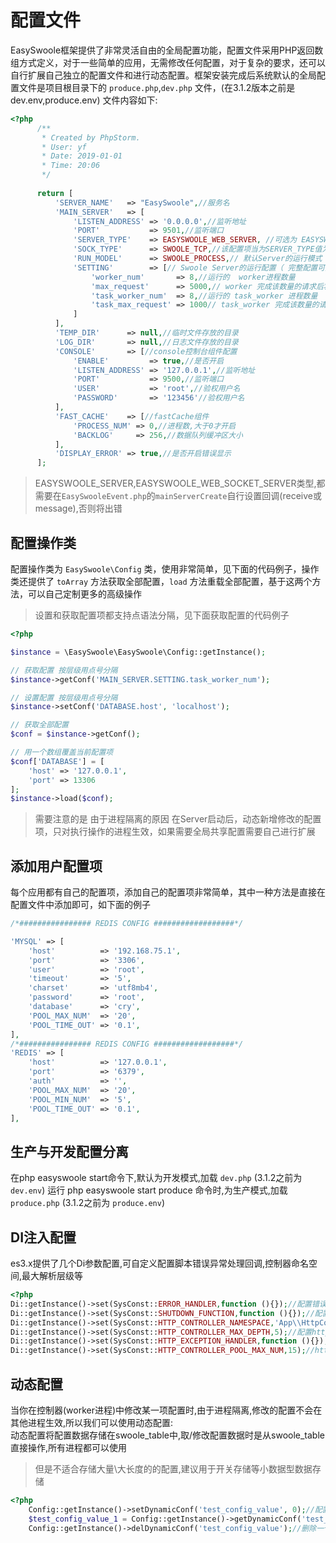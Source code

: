 # 配置文件

EasySwoole框架提供了非常灵活自由的全局配置功能，配置文件采用PHP返回数组方式定义，对于一些简单的应用，无需修改任何配置，对于复杂的要求，还可以自行扩展自己独立的配置文件和进行动态配置。框架安装完成后系统默认的全局配置文件是项目根目录下的 `produce.php`,`dev.php` 文件，(在3.1.2版本之前是dev.env,produce.env)
文件内容如下:

```php
<?php
      /**
       * Created by PhpStorm.
       * User: yf
       * Date: 2019-01-01
       * Time: 20:06
       */
      
      return [
          'SERVER_NAME'   => "EasySwoole",//服务名
          'MAIN_SERVER'   => [
              'LISTEN_ADDRESS' => '0.0.0.0',//监听地址
              'PORT'           => 9501,//监听端口
              'SERVER_TYPE'    => EASYSWOOLE_WEB_SERVER, //可选为 EASYSWOOLE_SERVER  EASYSWOOLE_WEB_SERVER EASYSWOOLE_WEB_SOCKET_SERVER
              'SOCK_TYPE'      => SWOOLE_TCP,//该配置项当为SERVER_TYPE值为TYPE_SERVER时有效
              'RUN_MODEL'      => SWOOLE_PROCESS,// 默认Server的运行模式
              'SETTING'        => [// Swoole Server的运行配置（ 完整配置可见[Swoole文档](https://wiki.swoole.com/wiki/page/274.html) ）
                  'worker_num'       => 8,//运行的  worker进程数量
                  'max_request'      => 5000,// worker 完成该数量的请求后将退出，防止内存溢出
                  'task_worker_num'  => 8,//运行的 task_worker 进程数量
                  'task_max_request' => 1000// task_worker 完成该数量的请求后将退出，防止内存溢出
              ]
          ],
          'TEMP_DIR'      => null,//临时文件存放的目录
          'LOG_DIR'       => null,//日志文件存放的目录
          'CONSOLE'       => [//console控制台组件配置
              'ENABLE'         => true,//是否开启
              'LISTEN_ADDRESS' => '127.0.0.1',//监听地址
              'PORT'           => 9500,//监听端口
              'USER'           => 'root',//验权用户名
              'PASSWORD'       => '123456'//验权用户名
          ],
          'FAST_CACHE'    => [//fastCache组件
              'PROCESS_NUM' => 0,//进程数,大于0才开启
              'BACKLOG'     => 256,//数据队列缓冲区大小
          ],
          'DISPLAY_ERROR' => true,//是否开启错误显示
      ];
```

> EASYSWOOLE_SERVER,EASYSWOOLE_WEB_SOCKET_SERVER类型,都需要在`EasySwooleEvent.php`的`mainServerCreate`自行设置回调(receive或message),否则将出错

## 配置操作类

配置操作类为 `EasySwoole\Config` 类，使用非常简单，见下面的代码例子，操作类还提供了 `toArray` 方法获取全部配置，`load` 方法重载全部配置，基于这两个方法，可以自己定制更多的高级操作

> 设置和获取配置项都支持点语法分隔，见下面获取配置的代码例子

```php
<?php

$instance = \EasySwoole\EasySwoole\Config::getInstance();

// 获取配置 按层级用点号分隔
$instance->getConf('MAIN_SERVER.SETTING.task_worker_num');

// 设置配置 按层级用点号分隔
$instance->setConf('DATABASE.host', 'localhost');

// 获取全部配置
$conf = $instance->getConf();

// 用一个数组覆盖当前配置项
$conf['DATABASE'] = [
    'host' => '127.0.0.1',
    'port' => 13306
];
$instance->load($conf);
```
> 需要注意的是 由于进程隔离的原因 在Server启动后，动态新增修改的配置项，只对执行操作的进程生效，如果需要全局共享配置需要自己进行扩展

## 添加用户配置项

每个应用都有自己的配置项，添加自己的配置项非常简单，其中一种方法是直接在配置文件中添加即可，如下面的例子

```php
/*################ REDIS CONFIG ##################*/

'MYSQL' => [
    'host'          => '192.168.75.1',
    'port'          => '3306',
    'user'          => 'root',
    'timeout'       => '5',
    'charset'       => 'utf8mb4',
    'password'      => 'root',
    'database'      => 'cry',
    'POOL_MAX_NUM'  => '20',
    'POOL_TIME_OUT' => '0.1',
],
/*################ REDIS CONFIG ##################*/
'REDIS' => [
    'host'          => '127.0.0.1',
    'port'          => '6379',
    'auth'          => '',
    'POOL_MAX_NUM'  => '20',
    'POOL_MIN_NUM'  => '5',
    'POOL_TIME_OUT' => '0.1',
],
```

## 生产与开发配置分离
在php easyswoole start命令下,默认为开发模式,加载 `dev.php` (3.1.2之前为 `dev.env`)
运行 php easyswoole start produce 命令时,为生产模式,加载 `produce.php` (3.1.2之前为 `produce.env`)


## DI注入配置
es3.x提供了几个Di参数配置,可自定义配置脚本错误异常处理回调,控制器命名空间,最大解析层级等
```php
<?php
Di::getInstance()->set(SysConst::ERROR_HANDLER,function (){});//配置错误处理回调
Di::getInstance()->set(SysConst::SHUTDOWN_FUNCTION,function (){});//配置脚本结束回调
Di::getInstance()->set(SysConst::HTTP_CONTROLLER_NAMESPACE,'App\\HttpController\\');//配置控制器命名空间
Di::getInstance()->set(SysConst::HTTP_CONTROLLER_MAX_DEPTH,5);//配置http控制器最大解析层级
Di::getInstance()->set(SysConst::HTTP_EXCEPTION_HANDLER,function (){});//配置http控制器异常回调
Di::getInstance()->set(SysConst::HTTP_CONTROLLER_POOL_MAX_NUM,15);//http控制器对象池最大数量
```

## 动态配置
当你在控制器(worker进程)中修改某一项配置时,由于进程隔离,修改的配置不会在其他进程生效,所以我们可以使用动态配置:  
动态配置将配置数据存储在swoole_table中,取/修改配置数据时是从swoole_table直接操作,所有进程都可以使用  
>但是不适合存储大量\大长度的的配置,建议用于开关存储等小数据型数据存储    

```php
<?php
    Config::getInstance()->setDynamicConf('test_config_value', 0);//配置一个动态配置项
    $test_config_value_1 = Config::getInstance()->getDynamicConf('test_config_value');//获取一个配置
    Config::getInstance()->delDynamicConf('test_config_value');//删除一个配置
```